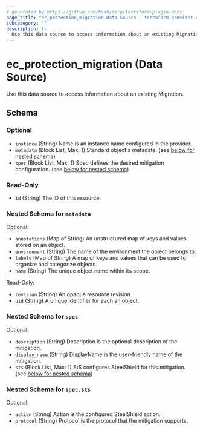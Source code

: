 ```yaml
---
# generated by https://github.com/hashicorp/terraform-plugin-docs
page_title: "ec_protection_migration Data Source - terraform-provider-ec"
subcategory: ""
description: |-
  Use this data source to access information about an existing Migration.
---
```


# ec_protection_migration (Data Source)

Use this data source to access information about an existing Migration.



<!-- schema generated by tfplugindocs -->
## Schema

### Optional

- `instance` (String) Name is an instance name configured in the provider.
- `metadata` (Block List, Max: 1) Standard object's metadata. (see [below for nested schema](#nestedblock--metadata))
- `spec` (Block List, Max: 1) Spec defines the desired mitigation configuration. (see [below for nested schema](#nestedblock--spec))

### Read-Only

- `id` (String) The ID of this resource.

<a id="nestedblock--metadata"></a>
### Nested Schema for `metadata`

Optional:

- `annotations` (Map of String) An unstructured map of keys and values stored on an object.
- `environment` (String) The name of the environment the object belongs to.
- `labels` (Map of String) A map of keys and values that can be used to organize and categorize objects.
- `name` (String) The unique object name within its scope.

Read-Only:

- `revision` (String) An opaque resource revision.
- `uid` (String) A unique identifier for each an object.


<a id="nestedblock--spec"></a>
### Nested Schema for `spec`

Optional:

- `description` (String) Description is the optional description of the mitigation.
- `display_name` (String) DisplayName is the user-friendly name of the mitigation.
- `sts` (Block List, Max: 1) StS configures SteelShield for this mitigation. (see [below for nested schema](#nestedblock--spec--sts))

<a id="nestedblock--spec--sts"></a>
### Nested Schema for `spec.sts`

Optional:

- `action` (String) Action is the configured SteelShield action.
- `protocol` (String) Protocol is the protocol that the mitigation supports.
